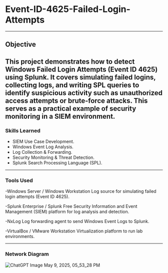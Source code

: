 # Event-ID-4625-Failed-Login-Attempts
---
## Objective
This project demonstrates how to detect Windows Failed Login Attempts (Event ID 4625) using Splunk. It covers simulating failed logins, collecting logs, and writing SPL queries to identify suspicious activity such as unauthorized access attempts or brute-force attacks. This serves as a practical example of security monitoring in a SIEM environment.
---
### Skills Learned
- SIEM Use Case Development.
- Windows Event Log Analysis.
- Log Collection & Forwarding.
- Security Monitoring & Threat Detection.
- Splunk Search Processing Language (SPL).
---
### Tools Used
-Windows Server / Windows Workstation
Log source for simulating failed login attempts (Event ID 4625).

-Splunk Enterprise / Splunk Free
Security Information and Event Management (SIEM) platform for log analysis and detection.

-NxLog
Log forwarding agent to send Windows Event Logs to Splunk.

-VirtualBox / VMware Workstation
Virtualization platform to run lab environments.

---
### Network Diagram

![ChatGPT Image May 9, 2025, 05_53_28 PM](https://github.com/user-attachments/assets/398648e4-af32-4dfd-a7b4-78ee83c6e632)
